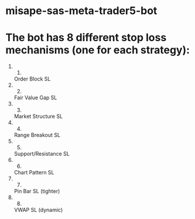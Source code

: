 # misape-sas-meta-trader5-bot

# The bot has 8 different stop loss mechanisms (one for each strategy):

1. 1.
   Order Block SL
2. 2.
   Fair Value Gap SL
3. 3.
   Market Structure SL
4. 4.
   Range Breakout SL
5. 5.
   Support/Resistance SL
6. 6.
   Chart Pattern SL
7. 7.
   Pin Bar SL (tighter)
8. 8.
   VWAP SL (dynamic)